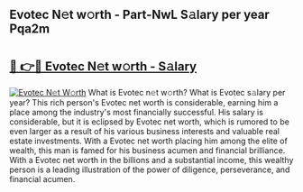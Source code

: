 ## Evotec N𝚎t w𝚘rth - Part-NwL S𝚊lary per year Pqa2m

# <h2><a href="http://gc1j4b2.nevu.top/?p=Evotec">🔗 👉🔴 Evotec N𝚎t w𝚘rth - S𝚊lary</a></h2>

[![Evotec N𝚎t W𝚘rth](https://i.imgur.com/Oavwk0R.jpeg)](http://gc1j4b2.nevu.top/?p=Evotec)
What is Evotec n𝚎t w𝚘rth? What is Evotec s𝚊lary per year?
This rich person's Evotec net worth is considerable, earning him a place among the industry's most financially successful. His salary is considerable, but it is eclipsed by Evotec net worth, which is rumored to be even larger as a result of his various business interests and valuable real estate investments. With a Evotec net worth placing him among the elite of wealth, this man is famed for his business acumen and financial brilliance. With a Evotec net worth in the billions and a substantial income, this wealthy person is a leading illustration of the power of diligence, perseverance, and financial acumen.
